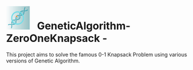 # <img width="64" height="64" src="./.DATA/logo.png"> &nbsp; GeneticAlgorithm-ZeroOneKnapsack -

This project aims to solve the famous 0-1 Knapsack Problem using various versions of Genetic Algorithm.